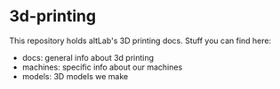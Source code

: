 3d-printing
===========

This repository holds altLab's 3D printing docs.  Stuff you can find
here:

 * docs: general info about 3d printing
 * machines: specific info about our machines
 * models: 3D models we make

